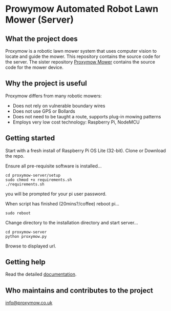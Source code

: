 # Prowymow Automated Robot Lawn Mower (Server)

## What the project does
Proxymow is a robotic lawn mower system that uses computer vision to locate and guide the mower. This repository contains the source code for the server. The  sister repository [Proxymow Mower](https://github.com/proxymow/proxymow-mower) contains the source code for the mower device.

## Why the project is useful
Proxymow differs from many robotic mowers:
* Does not rely on vulnerable boundary wires
* Does not use GPS or Bollards
* Does not need to be taught a route, supports plug-in mowing patterns
* Employs very low cost technology: Raspberry Pi, NodeMCU

## Getting started
Start with a fresh install of Raspberry Pi OS Lite (32-bit).
Clone or Download the repo.

Ensure all pre-requisite software is installed...
```
cd proxymow-server/setup 
sudo chmod +x requirements.sh
./requirements.sh
```
you will be prompted for your pi user password.

When script has finished (20mins?/coffee) reboot pi...
```
sudo reboot
```
Change directory to the installation directory and start server...
```
cd proxymow-server
python proxymow.py  
```
Browse to displayed url.

## Getting help
Read the detailed [documentation](http://proxymow.co.uk).

## Who maintains and contributes to the project
info@proxymow.co.uk